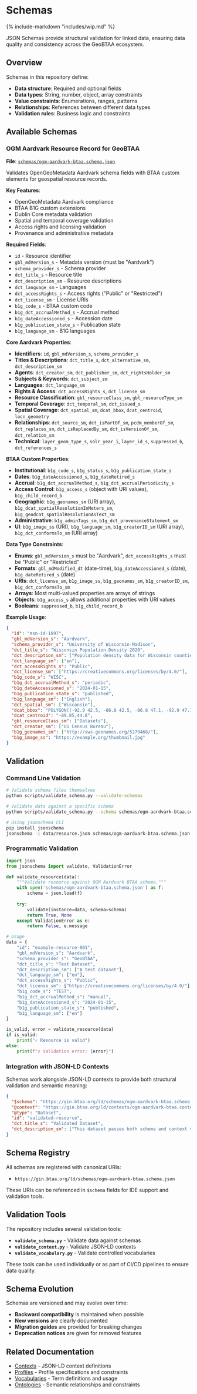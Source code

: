 # Schemas

{% include-markdown "includes/wip.md" %}

JSON Schemas provide structural validation for linked data, ensuring data quality and consistency across the GeoBTAA ecosystem.

## Overview

Schemas in this repository define:

- **Data structure**: Required and optional fields
- **Data types**: String, number, object, array constraints
- **Value constraints**: Enumerations, ranges, patterns
- **Relationships**: References between different data types
- **Validation rules**: Business logic and constraints

## Available Schemas

### OGM Aardvark Resource Record for GeoBTAA

**File**: [`schemas/ogm-aardvark-btaa.schema.json`](../schemas/ogm-aardvark-btaa.schema.json)

Validates OpenGeoMetadata Aardvark schema fields with BTAA custom elements for geospatial resource records.

**Key Features**:
- OpenGeoMetadata Aardvark compliance
- BTAA B1G custom extensions
- Dublin Core metadata validation
- Spatial and temporal coverage validation
- Access rights and licensing validation
- Provenance and administrative metadata

**Required Fields**:
- `id` - Resource identifier
- `gbl_mdVersion_s` - Metadata version (must be "Aardvark")
- `schema_provider_s` - Schema provider
- `dct_title_s` - Resource title
- `dct_description_sm` - Resource descriptions
- `dct_language_sm` - Languages
- `dct_accessRights_s` - Access rights ("Public" or "Restricted")
- `dct_license_sm` - License URIs
- `b1g_code_s` - BTAA custom code
- `b1g_dct_accrualMethod_s` - Accrual method
- `b1g_dateAccessioned_s` - Accession date
- `b1g_publication_state_s` - Publication state
- `b1g_language_sm` - B1G languages

**Core Aardvark Properties**:
- **Identifiers**: `id`, `gbl_mdVersion_s`, `schema_provider_s`
- **Titles & Descriptions**: `dct_title_s`, `dct_alternative_sm`, `dct_description_sm`
- **Agents**: `dct_creator_sm`, `dct_publisher_sm`, `dct_rightsHolder_sm`
- **Subjects & Keywords**: `dct_subject_sm`
- **Languages**: `dct_language_sm`
- **Rights & Access**: `dct_accessRights_s`, `dct_license_sm`
- **Resource Classification**: `gbl_resourceClass_sm`, `gbl_resourceType_sm`
- **Temporal Coverage**: `dct_temporal_sm`, `dct_issued_s`
- **Spatial Coverage**: `dct_spatial_sm`, `dcat_bbox`, `dcat_centroid`, `locn_geometry`
- **Relationships**: `dct_source_sm`, `dct_isPartOf_sm`, `pcdm_memberOf_sm`, `dct_replaces_sm`, `dct_isReplacedBy_sm`, `dct_isVersionOf_sm`, `dct_relation_sm`
- **Technical**: `layer_geom_type_s`, `solr_year_i`, `layer_id_s`, `suppressed_b`, `dct_references_s`

**BTAA Custom Properties**:
- **Institutional**: `b1g_code_s`, `b1g_status_s`, `b1g_publication_state_s`
- **Dates**: `b1g_dateAccessioned_s`, `b1g_dateRetired_s`
- **Accrual**: `b1g_dct_accrualMethod_s`, `b1g_dct_accrualPeriodicity_s`
- **Access Control**: `b1g_access_s` (object with URI values), `b1g_child_record_b`
- **Geographic**: `b1g_geonames_sm` (URI array), `b1g_dcat_spatialResolutionInMeters_sm`, `b1g_geodcat_spatialResolutionAsText_sm`
- **Administrative**: `b1g_adminTags_sm`, `b1g_dct_provenanceStatement_sm`
- **UI**: `b1g_image_ss` (URI), `b1g_language_sm`, `b1g_creatorID_sm` (URI array), `b1g_dct_conformsTo_sm` (URI array)

**Data Type Constraints**:
- **Enums**: `gbl_mdVersion_s` must be "Aardvark", `dct_accessRights_s` must be "Public" or "Restricted"
- **Formats**: `gbl_mdModified_dt` (date-time), `b1g_dateAccessioned_s` (date), `b1g_dateRetired_s` (date)
- **URIs**: `dct_license_sm`, `b1g_image_ss`, `b1g_geonames_sm`, `b1g_creatorID_sm`, `b1g_dct_conformsTo_sm`
- **Arrays**: Most multi-valued properties are arrays of strings
- **Objects**: `b1g_access_s` allows additional properties with URI values
- **Booleans**: `suppressed_b`, `b1g_child_record_b`

**Example Usage**:

```json
{
  "id": "msn-id-1897",
  "gbl_mdVersion_s": "Aardvark",
  "schema_provider_s": "University of Wisconsin-Madison",
  "dct_title_s": "Wisconsin Population Density 2020",
  "dct_description_sm": ["Population density data for Wisconsin counties"],
  "dct_language_sm": ["en"],
  "dct_accessRights_s": "Public",
  "dct_license_sm": ["https://creativecommons.org/licenses/by/4.0/"],
  "b1g_code_s": "WISC",
  "b1g_dct_accrualMethod_s": "periodic",
  "b1g_dateAccessioned_s": "2024-01-15",
  "b1g_publication_state_s": "published",
  "b1g_language_sm": ["English"],
  "dct_spatial_sm": ["Wisconsin"],
  "dcat_bbox": "POLYGON((-92.9 42.5, -86.8 42.5, -86.8 47.1, -92.9 47.1, -92.9 42.5))",
  "dcat_centroid": "-89.85,44.8",
  "gbl_resourceClass_sm": ["Datasets"],
  "dct_creator_sm": ["US Census Bureau"],
  "b1g_geonames_sm": ["http://sws.geonames.org/5279468/"],
  "b1g_image_ss": "https://example.org/thumbnail.jpg"
}
```

## Validation

### Command Line Validation

```bash
# Validate schema files themselves
python scripts/validate_schema.py --validate-schemas

# Validate data against a specific schema
python scripts/validate_schema.py --schema schemas/ogm-aardvark-btaa.schema.json --data data/example.json

# Using jsonschema CLI
pip install jsonschema
jsonschema -i data/resource.json schemas/ogm-aardvark-btaa.schema.json
```

### Programmatic Validation

```python
import json
from jsonschema import validate, ValidationError

def validate_resource(data):
    """Validate resource against OGM Aardvark BTAA schema."""
    with open('schemas/ogm-aardvark-btaa.schema.json') as f:
        schema = json.load(f)
    
    try:
        validate(instance=data, schema=schema)
        return True, None
    except ValidationError as e:
        return False, e.message

# Usage
data = {
    "id": "example-resource-001",
    "gbl_mdVersion_s": "Aardvark",
    "schema_provider_s": "GeoBTAA",
    "dct_title_s": "Test Dataset",
    "dct_description_sm": ["A test dataset"],
    "dct_language_sm": ["en"],
    "dct_accessRights_s": "Public",
    "dct_license_sm": ["https://creativecommons.org/licenses/by/4.0/"],
    "b1g_code_s": "TEST",
    "b1g_dct_accrualMethod_s": "manual",
    "b1g_dateAccessioned_s": "2024-01-15",
    "b1g_publication_state_s": "published",
    "b1g_language_sm": ["en"]
}

is_valid, error = validate_resource(data)
if is_valid:
    print("✓ Resource is valid")
else:
    print(f"✗ Validation error: {error}")
```

### Integration with JSON-LD Contexts

Schemas work alongside JSON-LD contexts to provide both structural validation and semantic meaning:

```json
{
  "$schema": "https://gin.btaa.org/ld/schemas/ogm-aardvark-btaa.schema.json",
  "@context": "https://gin.btaa.org/ld/contexts/ogm-aardvark-btaa.context.jsonld",
  "@type": "Dataset",
  "id": "validated-resource",
  "dct_title_s": "Validated Dataset",
  "dct_description_sm": ["This dataset passes both schema and context validation"]
}
```

## Schema Registry

All schemas are registered with canonical URIs:

- `https://gin.btaa.org/ld/schemas/ogm-aardvark-btaa.schema.json`

These URIs can be referenced in `$schema` fields for IDE support and validation tools.

## Validation Tools

The repository includes several validation tools:

- **`validate_schema.py`** - Validate data against schemas
- **`validate_context.py`** - Validate JSON-LD contexts
- **`validate_vocabulary.py`** - Validate controlled vocabularies

These tools can be used individually or as part of CI/CD pipelines to ensure data quality.

## Schema Evolution

Schemas are versioned and may evolve over time:

- **Backward compatibility** is maintained when possible
- **New versions** are clearly documented
- **Migration guides** are provided for breaking changes
- **Deprecation notices** are given for removed features

## Related Documentation

- [Contexts](contexts.md) - JSON-LD context definitions
- [Profiles](profiles.md) - Profile specifications and constraints
- [Vocabularies](vocabularies.md) - Term definitions and usage
- [Ontologies](ontologies.md) - Semantic relationships and constraints 